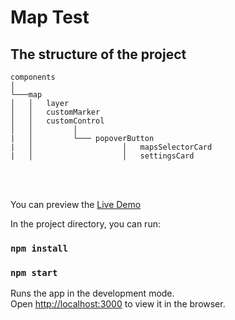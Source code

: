 # Map Test


## The structure of the project

```
components
│
└───map
│   │   layer      
│   │   customMarker
│   │   customControl
│   │         │
|   │         └─── popoverButton
|   │                    │   mapsSelectorCard
|   │                    │   settingsCard

```

<br><br>


You can preview the [Live Demo](https://ahmadodeh718.github.io/map-test-demo)


In the project directory, you can run:

### `npm install`
### `npm start`

Runs the app in the development mode.\
Open [http://localhost:3000](http://localhost:3000) to view it in the browser.
